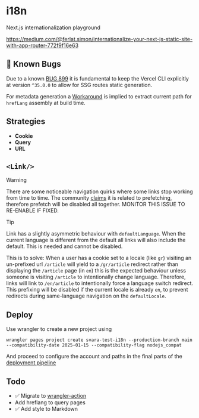 # i18n

Next.js internationalization playground

https://medium.com/@ferlat.simon/internationalize-your-next-js-static-site-with-app-router-772f9f16e63

## 🐛 Known Bugs

Due to a known [BUG 899](https://github.com/cloudflare/next-on-pages/issues/899) it is fundamental to keep the Vercel
CLI explicitly at version `^35.0.0` to allow for SSG routes static generation.

For metadata generation a [Workaround](https://github.com/vercel/next.js/discussions/50189#discussioncomment-11480319)
is implied to extract current path for `hrefLang` assembly at build time.

## Strategies

- **Cookie**
- **Query**
- **URL**

## `<Link/>`

> [!WARNING]
> There are some noticeable navigation quirks where some links stop working from time to time. The
> community [claims](https://github.com/vercel/next.js/discussions/57565) it is related to prefetching, therefore
> prefetch will be disabled all together. MONITOR THIS ISSUE TO RE-ENABLE IF FIXED.

> [!TIP]
> Link has a slightly asymmetric behaviour with `defaultLanguage`. When the current language is different from the
> default all links will also include the default. This is needed and cannot be disabled.
>
> This is to solve: When a user has a cookie set to a locale (like `gr`) visiting an un-prefixed url `/article` will
> yield to a `/gr/article` redirect rather than displaying the `/article` page (in `en`) this is the expected behaviour
> unless someone is visiting `/article` to intentionally change language. Therefore, links will link to `/en/article` to
> intentionally force a language switch redirect. This prefixing will be disabled if the current locale is already `en`,
> to prevent redirects during same-language navigation on the `defaultLocale`.

## Deploy

Use wrangler to create a new project using

```shell
wrangler pages project create svara-test-i18n --production-branch main --compatibility-date 2025-01-15 --compatibility-flag nodejs_compat
```

And proceed to configure the account and paths in the final parts of
the [deployment pipeline](.github/workflows/publish.yml)

## Todo

- ✅ Migrate to [wrangler-action](https://github.com/cloudflare/pages-action)
- Add hreflang to query pages
- ✅ Add style to Markdown
